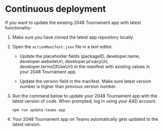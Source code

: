 # Continuous deployment 

If you want to update the existing 2048 Tournament app with latest
functionality-

1.  Make sure you have cloned the latest app repository locally.

2.  Open the `actionManifest.json` file in a text editor.

    * Update the placeholder fields (packageID, developer.[]()name,
        developer.websiteUrl, developer.privacyUrl, developer.termsOfUseUrl) in
        the manifest with existing values in your 2048 Tournament app.

    * Update the version field in the manifest. Make sure latest version
        number is higher than previous version number.

3.  Run the command below to update your 2048 Tournament app with the latest
    version of code. When prompted, log in using your AAD account.

    `npm run update-teams-app`

4.  Your 2048 Tournament app on Teams automatically gets updated to the latest
    version.